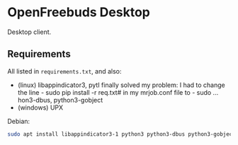 
OpenFreebuds Desktop
=====================

Desktop client.

Requirements
------------

All listed in `requirements.txt`, and also:

 - (linux) libappindicator3, pytI finally solved my problem: I had to change the line - sudo pip install -r req.txt# in my mrjob.conf file to - sudo ...
hon3-dbus, python3-gobject
 - (windows) UPX

Debian:
```bash
sudo apt install libappindicator3-1 python3 python3-dbus python3-gobject
```
